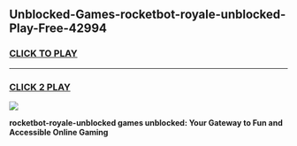 
## Unblocked-Games-rocketbot-royale-unblocked-Play-Free-42994
<h3>
<a href="https://premium76.site?title=rocketbot-royale-unblocked&ref=20M">CLICK TO PLAY</a></h3>
<hr>

<h3>
<a href="https://premium76.site?title=rocketbot-royale-unblocked&ref=20M">CLICK 2 PLAY</a>
  
</h3>

<a href="https://premium76.site?title=rocketbot-royale-unblocked&ref=19M"><img src="https://clearcache.store/games.png"></a>


**rocketbot-royale-unblocked games unblocked: Your Gateway to Fun and Accessible Online Gaming**
